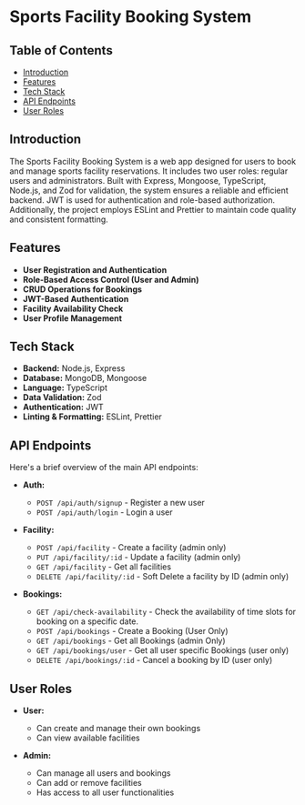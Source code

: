 # Sports Facility Booking System

## Table of Contents

- [Introduction](#introduction)
- [Features](#features)
- [Tech Stack](#tech-stack)
- [API Endpoints](#api-endpoints)
- [User Roles](#user-roles)

## Introduction

The Sports Facility Booking System is a web app designed for users to book and manage sports facility reservations. It includes two user roles: regular users and administrators. Built with Express, Mongoose, TypeScript, Node.js, and Zod for validation, the system ensures a reliable and efficient backend. JWT is used for authentication and role-based authorization. Additionally, the project employs ESLint and Prettier to maintain code quality and consistent formatting.

## Features

- **User Registration and Authentication**
- **Role-Based Access Control (User and Admin)**
- **CRUD Operations for Bookings**
- **JWT-Based Authentication**
- **Facility Availability Check**
- **User Profile Management**

## Tech Stack

- **Backend:** Node.js, Express
- **Database:** MongoDB, Mongoose
- **Language:** TypeScript
- **Data Validation:** Zod
- **Authentication:** JWT
- **Linting & Formatting:** ESLint, Prettier

## API Endpoints

Here's a brief overview of the main API endpoints:

- **Auth:**

  - `POST /api/auth/signup` - Register a new user
  - `POST /api/auth/login` - Login a user

- **Facility:**

  - `POST /api/facility` - Create a facility (admin only)
  - `PUT /api/facility/:id` - Update a facility (admin only)
  - `GET /api/facility` - Get all facilities
  - `DELETE /api/facility/:id` - Soft Delete a facility by ID (admin only)

- **Bookings:**
  - `GET /api/check-availability` - Check the availability of time slots for booking on a specific date.
  - `POST /api/bookings` - Create a Booking (User Only)
  - `GET /api/bookings` - Get all Bookings (admin Only)
  - `GET /api/bookings/user` - Get all user specific Bookings (user only)
  - `DELETE /api/bookings/:id` - Cancel a booking by ID (user only)

## User Roles

- **User:**
  - Can create and manage their own bookings
  - Can view available facilities

- **Admin:**
  - Can manage all users and bookings
  - Can add or remove facilities
  - Has access to all user functionalities

